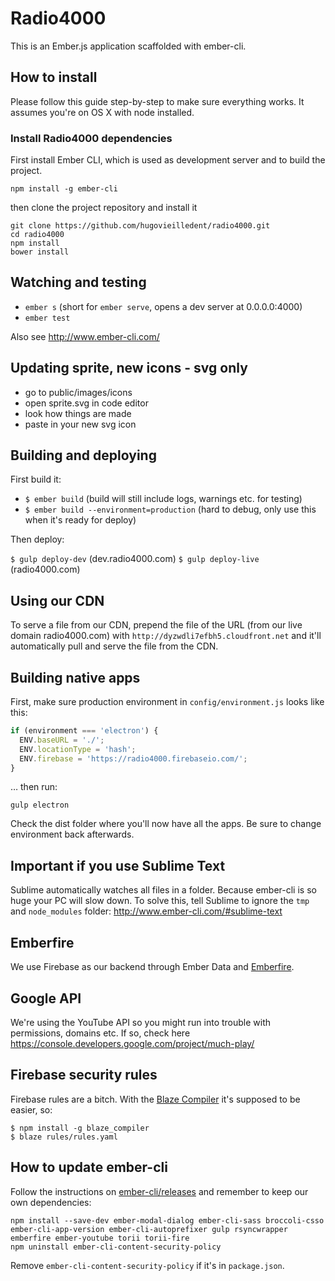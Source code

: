 # Radio4000

This is an Ember.js application scaffolded with ember-cli.

## How to install

Please follow this guide step-by-step to make sure everything works. It assumes you're on OS X with node installed.

### Install Radio4000 dependencies

First install Ember CLI, which is used as development server and to build the project.

`npm install -g ember-cli`

then clone the project repository and install it

```
git clone https://github.com/hugovieilledent/radio4000.git
cd radio4000
npm install
bower install
```

## Watching and testing

- `ember s`  (short for `ember serve`, opens a dev server at 0.0.0.0:4000)
- `ember test`

Also see http://www.ember-cli.com/

## Updating sprite, new icons - svg only

- go to public/images/icons
- open sprite.svg in code editor
- look how things are made
- paste in your new svg icon

## Building and deploying

First build it:

- `$ ember build` (build will still include logs, warnings etc. for testing)
- `$ ember build --environment=production` (hard to debug, only use this when it's ready for deploy)

Then deploy:

`$ gulp deploy-dev` (dev.radio4000.com)
`$ gulp deploy-live` (radio4000.com)

## Using our CDN

To serve a file from our CDN, prepend the file of the URL (from our live domain radio4000.com) with `http://dyzwdli7efbh5.cloudfront.net` and it'll automatically pull and serve the file from the CDN.

## Building native apps

First, make sure production environment in `config/environment.js` looks like this:

```javascript
if (environment === 'electron') {
  ENV.baseURL = './';
  ENV.locationType = 'hash';
  ENV.firebase = 'https://radio4000.firebaseio.com/';
}
```

… then run:

```
gulp electron
```

Check the dist folder where you'll now have all the apps. Be sure to change environment back afterwards.

## Important if you use Sublime Text

Sublime automatically watches all files in a folder. Because ember-cli is so huge your PC will slow down. To solve this, tell Sublime to ignore the `tmp` and `node_modules` folder: http://www.ember-cli.com/#sublime-text

## Emberfire

We use Firebase as our backend through Ember Data and [Emberfire](https://github.com/firebase/emberfire).

## Google API

We're using the YouTube API so you might run into trouble with permissions, domains etc. If so, check here https://console.developers.google.com/project/much-play/

## Firebase security rules

Firebase rules are a bitch. With the [Blaze Compiler](https://github.com/firebase/blaze_compiler) it's supposed to be easier, so:

```
$ npm install -g blaze_compiler
$ blaze rules/rules.yaml
```

## How to update ember-cli

Follow the instructions on [ember-cli/releases](https://github.com/ember-cli/ember-cli/releases) and remember to keep our own dependencies:

```
npm install --save-dev ember-modal-dialog ember-cli-sass broccoli-csso ember-cli-app-version ember-cli-autoprefixer gulp rsyncwrapper emberfire ember-youtube torii torii-fire
npm uninstall ember-cli-content-security-policy
```

Remove `ember-cli-content-security-policy` if it's in `package.json`.
